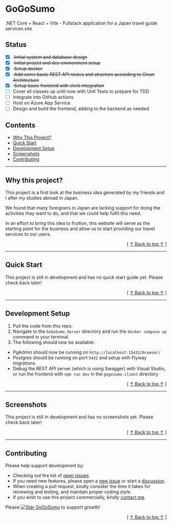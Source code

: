 # GoGoSumo
.NET Core + React + Vite - Fullstack application for a Japan travel guide services site

## Status
- [x] <strike> Initial system and database design </strike>
- [x] <strike> Initial project and dev environment setup </strike>
- [x] <strike> Setup docker </strike>
- [x] <strike> Add some basic REST API routes and structure according to Clean Architecture </strike>
- [x] <strike> Setup basic frontend with clerk integration </strike>
- [ ] Cover all classes up until now with Unit Tests to prepare for TDD
- [ ] Integrate into GitHub actions
- [ ] Host on Azure App Service
- [ ] Design and build the frontend, adding to the backend as needed

## Contents
* [Why This Project?](#why-this-project)
* [Quick Start](#quick-start)
* [Development Setup](#development-setup)
* [Screenshots](#screenshots)
* [Contributing](#contributing)

---

## Why this project?
This project is a first look at the business idea generated by my friends and I after my studies abroad in Japan. 

We found that many foreigners in Japan are lacking support for doing the activities they want to do, and that we could help fulfil this need. 

In an effort to bring this idea to fruition, this website will serve as the starting point for the business and allow us to start providing our travel services to our users.

<div align="right">[ <a href="#contents">↑ Back to top ↑</a> ]</div>

---

## Quick Start
This project is still in development and has no quick start guide yet. Please check back later!

<div align="right">[ <a href="#contents">↑ Back to top ↑</a> ]</div>

---

## Development Setup
1. Pull the code from this repo.
2. Navigate to the `GoGoSumo.Server` directory and run the `docker compose up` command in your terminal.
3. The following should now be available:
  - PgAdmin should now be running on `http://localhost:15432/browser/`
  - Postgres should be running on port `5432` and setup with Flyway migrations
  - Debug the REST API server (which is using Swagger) with Visual Studio, or run the frontend with `npm run dev` in the `gogosumo.client` directory 

<div align="right">[ <a href="#contents">↑ Back to top ↑</a> ]</div>

---

## Screenshots
This project is still in development and has no screenshots yet. Please check back later!

<div align="right">[ <a href="#contents">↑ Back to top ↑</a> ]</div>

---

## Contributing
Please help support development by:
* Checking out the list of [open issues](https://github.com/DillonWall/GoGoSumo/issues?q=is%3Aissue+is%3Aopen+).
* If you need new features, please open a [new issue](https://github.com/DillonWall/GoGoSumo/issues) or start a [discussion](https://github.com/DillonWall/GoGoSumo/discussions).
* When creating a pull request, kindly consider the time it takes for reviewing and testing, and maintain proper coding style.
* If you wish to use this project commercially, kindly [contact me](https://github.com/DillonWall). 

Please [![Star GoGoSumo](https://img.shields.io/github/stars/DillonWall/GoGoSumo.svg?style=social&label=Star%20GoGoSumo)](https://github.com/DillonWall/GoGoSumo/) to support growth!

<div align="right">[ <a href="#contents">↑ Back to top ↑</a> ]</div>
